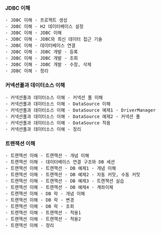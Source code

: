 ### JDBC 이해
<pre>
- JDBC 이해 - 프로젝트 생성
- JDBC 이해 - H2 데이터베이스 설정
- JDBC 이해 - JDBC 이해
- JDBC 이해 - JDBC와 최신 데이터 접근 기술
- JDBC 이해 - 데이터베이스 연결
- JDBC 이해 - JDBC 개발 - 등록
- JDBC 이해 - JDBC 개발 - 조회
- JDBC 이해 - JDBC 개발 - 수정, 삭제
- JDBC 이해 - 정리
</pre>

### 커넥션풀과 데이터소스 이해
<pre>
- 커넥션풀과 데이터소스 이해 - 커넥션 풀 이해
- 커넥션풀과 데이터소스 이해 - DataSource 이해
- 커넥션풀과 데이터소스 이해 - DataSource 예제1 - DriverManager
- 커넥션풀과 데이터소스 이해 - DataSource 예제2 - 커넥션 풀
- 커넥션풀과 데이터소스 이해 - DataSource 적용
- 커넥션풀과 데이터소스 이해 - 정리
</pre>

### 트랜잭션 이해
<pre>
- 트랜잭션 이해 - 트랜잭션 - 개념 이해
- 트랜잭션 이해 - 데이터베이스 연결 구조와 DB 세션
- 트랜잭션 이해 - 트랜잭션 - DB 예제1 - 개념 이해
- 트랜잭션 이해 - 트랜잭션 - DB 예제2 - 자동 커밋, 수동 커밋
- 트랜잭션 이해 - 트랜잭션 - DB 예제3 - 트랜잭션 실습
- 트랜잭션 이해 - 트랜잭션 - DB 예제4 - 계좌이체
- 트랜잭션 이해 - DB 락 - 개념 이해
- 트랜잭션 이해 - DB 락 - 변경
- 트랜잭션 이해 - DB 락 - 조회
- 트랜잭션 이해 - 트랜잭션 - 적용1
- 트랜잭션 이해 - 트랜잭션 - 적용2
- 트랜잭션 이해 - 정리
</pre>
